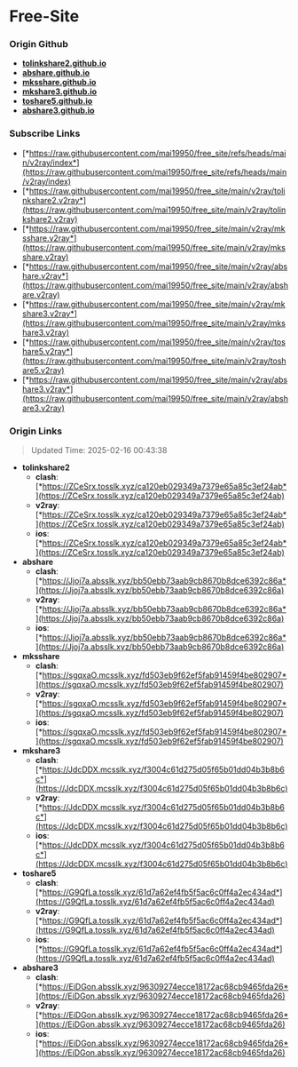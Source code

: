 # Free-Site

### Origin Github

- [**tolinkshare2.github.io**](https://github.com/tolinkshare2/tolinkshare2.github.io)
- [**abshare.github.io**](https://github.com/abshare/abshare.github.io)
- [**mksshare.github.io**](https://github.com/mksshare/mksshare.github.io)
- [**mkshare3.github.io**](https://github.com/mkshare3/mkshare3.github.io)
- [**toshare5.github.io**](https://github.com/toshare5/toshare5.github.io)
- [**abshare3.github.io**](https://github.com/abshare3/abshare3.github.io)

### Subscribe Links

- [*https://raw.githubusercontent.com/mai19950/free_site/refs/heads/main/v2ray/index*](https://raw.githubusercontent.com/mai19950/free_site/refs/heads/main/v2ray/index)
- [*https://raw.githubusercontent.com/mai19950/free_site/main/v2ray/tolinkshare2.v2ray*](https://raw.githubusercontent.com/mai19950/free_site/main/v2ray/tolinkshare2.v2ray)
- [*https://raw.githubusercontent.com/mai19950/free_site/main/v2ray/mksshare.v2ray*](https://raw.githubusercontent.com/mai19950/free_site/main/v2ray/mksshare.v2ray)
- [*https://raw.githubusercontent.com/mai19950/free_site/main/v2ray/abshare.v2ray*](https://raw.githubusercontent.com/mai19950/free_site/main/v2ray/abshare.v2ray)
- [*https://raw.githubusercontent.com/mai19950/free_site/main/v2ray/mkshare3.v2ray*](https://raw.githubusercontent.com/mai19950/free_site/main/v2ray/mkshare3.v2ray)
- [*https://raw.githubusercontent.com/mai19950/free_site/main/v2ray/toshare5.v2ray*](https://raw.githubusercontent.com/mai19950/free_site/main/v2ray/toshare5.v2ray)
- [*https://raw.githubusercontent.com/mai19950/free_site/main/v2ray/abshare3.v2ray*](https://raw.githubusercontent.com/mai19950/free_site/main/v2ray/abshare3.v2ray)

### Origin Links

> Updated Time: 2025-02-16 00:43:38

- **tolinkshare2**
  - **clash**: [*https://ZCeSrx.tosslk.xyz/ca120eb029349a7379e65a85c3ef24ab*](https://ZCeSrx.tosslk.xyz/ca120eb029349a7379e65a85c3ef24ab)
  - **v2ray**: [*https://ZCeSrx.tosslk.xyz/ca120eb029349a7379e65a85c3ef24ab*](https://ZCeSrx.tosslk.xyz/ca120eb029349a7379e65a85c3ef24ab)
  - **ios**: [*https://ZCeSrx.tosslk.xyz/ca120eb029349a7379e65a85c3ef24ab*](https://ZCeSrx.tosslk.xyz/ca120eb029349a7379e65a85c3ef24ab)
- **abshare**
  - **clash**: [*https://Jjoj7a.absslk.xyz/bb50ebb73aab9cb8670b8dce6392c86a*](https://Jjoj7a.absslk.xyz/bb50ebb73aab9cb8670b8dce6392c86a)
  - **v2ray**: [*https://Jjoj7a.absslk.xyz/bb50ebb73aab9cb8670b8dce6392c86a*](https://Jjoj7a.absslk.xyz/bb50ebb73aab9cb8670b8dce6392c86a)
  - **ios**: [*https://Jjoj7a.absslk.xyz/bb50ebb73aab9cb8670b8dce6392c86a*](https://Jjoj7a.absslk.xyz/bb50ebb73aab9cb8670b8dce6392c86a)
- **mksshare**
  - **clash**: [*https://sgqxaO.mcsslk.xyz/fd503eb9f62ef5fab91459f4be802907*](https://sgqxaO.mcsslk.xyz/fd503eb9f62ef5fab91459f4be802907)
  - **v2ray**: [*https://sgqxaO.mcsslk.xyz/fd503eb9f62ef5fab91459f4be802907*](https://sgqxaO.mcsslk.xyz/fd503eb9f62ef5fab91459f4be802907)
  - **ios**: [*https://sgqxaO.mcsslk.xyz/fd503eb9f62ef5fab91459f4be802907*](https://sgqxaO.mcsslk.xyz/fd503eb9f62ef5fab91459f4be802907)
- **mkshare3**
  - **clash**: [*https://JdcDDX.mcsslk.xyz/f3004c61d275d05f65b01dd04b3b8b6c*](https://JdcDDX.mcsslk.xyz/f3004c61d275d05f65b01dd04b3b8b6c)
  - **v2ray**: [*https://JdcDDX.mcsslk.xyz/f3004c61d275d05f65b01dd04b3b8b6c*](https://JdcDDX.mcsslk.xyz/f3004c61d275d05f65b01dd04b3b8b6c)
  - **ios**: [*https://JdcDDX.mcsslk.xyz/f3004c61d275d05f65b01dd04b3b8b6c*](https://JdcDDX.mcsslk.xyz/f3004c61d275d05f65b01dd04b3b8b6c)
- **toshare5**
  - **clash**: [*https://G9QfLa.tosslk.xyz/61d7a62ef4fb5f5ac6c0ff4a2ec434ad*](https://G9QfLa.tosslk.xyz/61d7a62ef4fb5f5ac6c0ff4a2ec434ad)
  - **v2ray**: [*https://G9QfLa.tosslk.xyz/61d7a62ef4fb5f5ac6c0ff4a2ec434ad*](https://G9QfLa.tosslk.xyz/61d7a62ef4fb5f5ac6c0ff4a2ec434ad)
  - **ios**: [*https://G9QfLa.tosslk.xyz/61d7a62ef4fb5f5ac6c0ff4a2ec434ad*](https://G9QfLa.tosslk.xyz/61d7a62ef4fb5f5ac6c0ff4a2ec434ad)
- **abshare3**
  - **clash**: [*https://EiDGon.absslk.xyz/96309274ecce18172ac68cb9465fda26*](https://EiDGon.absslk.xyz/96309274ecce18172ac68cb9465fda26)
  - **v2ray**: [*https://EiDGon.absslk.xyz/96309274ecce18172ac68cb9465fda26*](https://EiDGon.absslk.xyz/96309274ecce18172ac68cb9465fda26)
  - **ios**: [*https://EiDGon.absslk.xyz/96309274ecce18172ac68cb9465fda26*](https://EiDGon.absslk.xyz/96309274ecce18172ac68cb9465fda26)
